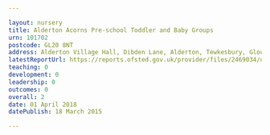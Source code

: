 ```yaml
---

layout: nursery
title: Alderton Acorns Pre-school Toddler and Baby Groups
urn: 101702
postcode: GL20 8NT
address: Alderton Village Hall, Dibden Lane, Alderton, Tewkesbury, Gloucestershire, GL20 8NT
latestReportUrl: https://reports.ofsted.gov.uk/provider/files/2469034/urn/101702.pdf
teaching: 0
development: 0
leadership: 0
outcomes: 0
overall: 2
date: 01 April 2018 
datePublish: 18 March 2015

---
```

